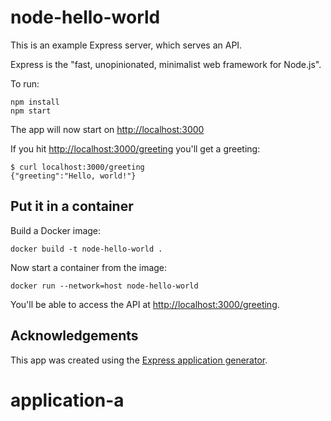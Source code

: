 # node-hello-world

This is an example Express server, which serves an API.

Express is the "fast, unopinionated, minimalist web framework for Node.js".

To run:

    npm install
    npm start

The app will now start on <http://localhost:3000>

If you hit <http://localhost:3000/greeting> you'll get a greeting:

    $ curl localhost:3000/greeting
    {"greeting":"Hello, world!"}

## Put it in a container

Build a Docker image:

    docker build -t node-hello-world .

Now start a container from the image:

    docker run --network=host node-hello-world

You'll be able to access the API at <http://localhost:3000/greeting>.

## Acknowledgements

This app was created using the [Express application generator][expressgen].

[express]: https://expressjs.com/
[expressgen]: https://expressjs.com/en/starter/generator.html

# application-a
